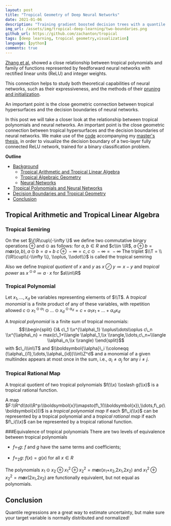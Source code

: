 ```yaml
---
layout: post
title: "Tropical Geometry of Deep Neural Networks"
date: 2021-01-06
description: "Training gradient boosted decision trees with a quantile loss to predict taxi fares, in python using catboost and vaex."
img_url: /assets/img/tropical-deep-learning/two-boundaries.png
github_url: https://github.com/zachanton/tropical
tags: [deep learning, tropical geometry,visualization]
language: [python]
comments: true
---
```


[Zhang et al.](https://arxiv.org/pdf/1805.07091.pdf) showed a close relationship between tropical polynomials and family of functions represented by feedforward neural networks with rectified linear units (ReLU) and integer weights. 
	
This connection helps to study both theoretical capabilities of neural networks, such as their expressiveness, and the methods of their  [pruning and initialization](https://arxiv.org/pdf/2002.08838.pdf). 
    
An important point is the close geometric connection between tropical hypersurfaces and the decision boundaries of neural networks.

In this post we will take a closer look at the relationship between tropical polynomials and neural networks. An important point is the close geometric connection between tropical hypersurfaces and the decision boundaries of neural networks. We make use of the [code](https://github.com/zachanton/tropical) accompanying my [master's thesis](https://github.com/zachanton/tropical/blob/master/master_thesis.pdf), in order to visualize the decision boundary of a two-layer fully connected ReLU network,
trained for a binary classification problem.


**Outline**

- [Background](#background)
	- [Tropical Arithmetic and Tropical Linear Algebra](#TropicalArithmeticandTropicalLinearAlgebra)
	- [Tropical Algebraic Geometry](#TropicalAlgebraicGeometry)
	- [Neural Networks](#NeuralNetworks)
- [Tropical Polynomials and Neural Networks](#TropicalPolynomialsandNeuralNetworks)
- [Decision Boundaries and Tropical Geometry](#DecisionBoundariesandTropicalGeometry)
- [Conclusion](#conclusion)


## Tropical Arithmetic and Tropical Linear Algebra

### Tropical Semiring

On the set $\\{\\R\\cup\\{-\\infty \\}$ we define two commutative binary
operations ⊕ and ⊙ as follows: for *a*, *b* ∈ *R* and $c\\in \\R$,
*a* ⊕ *b* = *m**a**x*(*a*, *b*), *a* ⊙ *b* = *a* + *b*
*c* ⊕  − ∞ = *c*, *c* ⊙  − ∞ =  − ∞
The triplet $\\T = \\{\\R\\cup\\{-\\infty \\}, \\oplus, \\odot\\}$ is
called the tropical semiring

Also we define *tropical quotient* of *x* and *y* as
*x* ⊘ *y* ≔ *x* − *y* and *tropical power* as
*x*<sup> ⊙ *a*</sup> ≔ *a* ⋅ *x* for $a\\in\\R$

### Tropical Polynomial

Let *x*<sub>1</sub>, …, *x*<sub>*d*</sub> be variables representing
elements of $\\T$. A *tropical monomial* is a finite product of any of
these variables, with repetition allowed
*c* ⊙ *x*<sub>1</sub><sup> ⊙ *α*<sub>1</sub></sup> ⊙ … ⊙ *x*<sub>*d*</sub><sup> ⊙ *α*<sub>*d*</sub></sup> = *c* + *α*<sub>1</sub>*x*<sub>1</sub> + … + *α*<sub>*d*</sub>*x*<sub>*d*</sub>

A *tropical polynomial* is a finite sum of tropical monomials:
$$\\begin{split}
                {}& c\_1 \\x^{\\alpha\_1} \\oplus\\dots\\oplus c\_n \\x^{\\alpha\_n} = max(c\_1+\\langle \\alpha\_1,\\x \\rangle,\\dots,c\_n+\\langle \\alpha\_n,\\x \\rangle)
            \\end{split}$$
with $c\_i\\in\\T$ and
$\\boldsymbol{\\alpha}\_i \\coloneqq (\\alpha\_{i1},\\dots,\\alpha\_{id})\\in\\Z^d$
and a monomial of a given multiindex appears at most once in the sum,
i.e., *α*<sub>*i*</sub> ≠ *α*<sub>*j*</sub> for any *i* ≠ *j*.

### Tropical Rational Map

A tropical quotient of two tropical polynomials $f(\\x) \\oslash g(\\x)$
is a tropical rational function.

A map
$F:\\R^d\\to\\R^p:\\boldsymbol{x}\\mapsto(f\_1(\\boldsymbol{x}),\\dots,f\_p(\\boldsymbol{x}))$
is a *tropical polynomial map* if each $f\_i(\\x)$ can be represented by
a tropical polynomial and a *tropical rational map* if each $f\_i(\\x)$
can be represented by a tropical rational function.

###Equivalence of tropical polynomials
 There are two levels of equivalence
between tropical polynomials

-   *f*=<sub>1</sub>*g*: *f* and *g* have the same terms and
    coefficients;

-   *f*=<sub>2</sub>*g*: *f*(*x*) = *g*(*x*) for all *x* ∈ *R*

The polynomials
*x*<sub>1</sub> ⊙ *x*<sub>2</sub> ⊕ *x*<sub>1</sub><sup>2</sup> ⊕ *x*<sub>2</sub><sup>2</sup> = *m**a**x*(*x*<sub>1</sub>+*x*<sub>2</sub>,2*x*<sub>1</sub>,2*x*<sub>2</sub>)
and
*x*<sub>1</sub><sup>2</sup> ⊕ *x*<sub>2</sub><sup>2</sup> = *m**a**x*(2*x*<sub>1</sub>,2*x*<sub>2</sub>)
are functionally equivalent, but not equal as polynomials.





## Conclusion

Quantile regressions are a great way to estimate uncertainty, but make sure your target variable is normally distributed and normalized!
